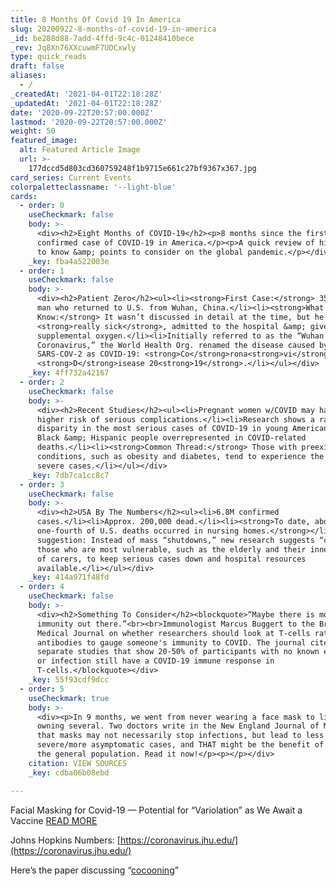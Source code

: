 ```yaml
---
title: 8 Months Of Covid 19 In America
slug: 20200922-8-months-of-covid-19-in-america
_id: be288d88-7add-4ffd-9c4c-01248410bece
_rev: Jq8Xn76XXcuwmF7UDCxwly
type: quick_reads
draft: false
aliases:
  - /
_createdAt: '2021-04-01T22:18:28Z'
_updatedAt: '2021-04-01T22:18:28Z'
date: '2020-09-22T20:57:00.000Z'
lastmod: '2020-09-22T20:57:00.000Z'
weight: 50
featured_image:
  alt: Featured Article Image
  url: >-
    177dccd5d803cd360759248f1b9715e661c27bf9367x367.jpg
card_series: Current Events
colorpaletteclassname: '--light-blue'
cards:
  - order: 0
    useCheckmark: false
    body: >-
      <div><h2>Eight Months of COVID-19</h2><p>8 months since the first
      confirmed case of COVID-19 in America.</p><p>A quick review of highlights
      to know &amp; points to consider on the global pandemic.</p></div>
    _key: fba4a522003e
  - order: 1
    useCheckmark: false
    body: >-
      <div><h2>Patient Zero</h2><ul><li><strong>First Case:</strong> 35-year-old
      man who returned to U.S. from Wuhan, China.</li><li><strong>What To
      Know:</strong> It wasn’t discussed in detail at the time, but he was
      <strong>really sick</strong>, admitted to the hospital &amp; given
      supplemental oxygen.</li><li>Initially referred to as the “Wuhan
      Coronavirus,” the World Health Org. renamed the disease caused by
      SARS-COV-2 as COVID-19: <strong>Co</strong>rona<strong>vi</strong>rus
      <strong>D</strong>isease 20<strong>19</strong>.</li></ul></div>
    _key: 4ff732a42167
  - order: 2
    useCheckmark: false
    body: >-
      <div><h2>Recent Studies</h2><ul><li>Pregnant women w/COVID may have a
      higher risk of serious complications.</li><li>Research shows a racial
      disparity in the most serious cases of COVID-19 in young Americans, with
      Black &amp; Hispanic people overrepresented in COVID-related
      deaths.</li><li><strong>Common Thread:</strong> Those with preexisting
      conditions, such as obesity and diabetes, tend to experience the most
      severe cases.</li></ul></div>
    _key: 7db7ca1cc8c7
  - order: 3
    useCheckmark: false
    body: >-
      <div><h2>USA By The Numbers</h2><ul><li>6.8M confirmed
      cases.</li><li>Approx. 200,000 dead.</li><li><strong>To date, about
      one-fourth of U.S. deaths occurred in nursing homes.</strong></li><li>One
      suggestion: Instead of mass “shutdowns,” new research suggests “cocooning”
      those who are most vulnerable, such as the elderly and their inner circle
      of carers, to keep serious cases down and hospital resources
      available.</li></ul></div>
    _key: 414a971f48fd
  - order: 4
    useCheckmark: false
    body: >-
      <div><h2>Something To Consider</h2><blockquote>“Maybe there is more
      immunity out there.”<br><br>Immunologist Marcus Buggert to the British
      Medical Journal on whether researchers should look at T-cells rather than
      antibodies to gauge someone's immunity to COVID. The journal cites 6
      separate studies that show 20-50% of participants with no known exposure
      or infection still have a COVID-19 immune response in
      T-cells.</blockquote></div>
    _key: 55f93cdf9dcc
  - order: 5
    useCheckmark: true
    body: >-
      <div><p>In 9 months, we went from never wearing a face mask to likely
      owning several. Two doctors write in the New England Journal of Medicine
      that masks may not necessarily stop infections, but lead to less
      severe/more asymptomatic cases, and THAT might be the benefit of masks for
      the general population. Read it now!</p><p></p></div>
    citation: VIEW SOURCES
    _key: cdba06b08ebd

---
```

Facial Masking for Covid-19 — Potential for “Variolation” as We Await a Vaccine [READ MORE](https://www.nejm.org/doi/full/10.1056/NEJMp2026913?query=featured_home)

Johns Hopkins Numbers: [https://coronavirus.jhu.edu/](https://coronavirus.jhu.edu/)

Here’s the paper discussing “[cocooning](https://wwwnc.cdc.gov/eid/article/26/12/20-1930_article?ACSTrackingID=USCDC_333-DM38668&ACSTrackingLabel=Latest%20Expedited%20Articles%20-%20Emerging%20Infectious%20Diseases%20Journal%20-%20September%2021%2C%202020&deliveryName=USCDC_333-DM38668)”